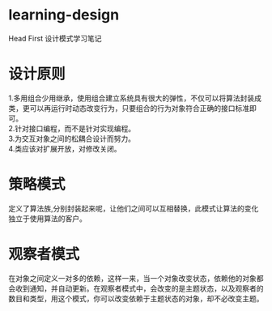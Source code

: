 # learning-design
Head First 设计模式学习笔记
# 设计原则
1.多用组合少用继承，使用组合建立系统具有很大的弹性，不仅可以将算法封装成类，更可以再运行时动态改变行为，只要组合的行为对象符合正确的接口标准即可。<br/>
2.针对接口编程，而不是针对实现编程。<br/>
3.为交互对象之间的松耦合设计而努力。<br/>
4.类应该对扩展开放，对修改关闭。
# 策略模式
定义了算法族,分别封装起来呢，让他们之间可以互相替换，此模式让算法的变化独立于使用算法的客户。
# 观察者模式
在对象之间定义一对多的依赖，这样一来，当一个对象改变状态，依赖他的对象都会收到通知，并自动更新。在观察者模式中，会改变的是主题状态，以及观察者的数目和类型，用这个模式，你可以改变依赖于主题状态的对象，却不必改变主题。
